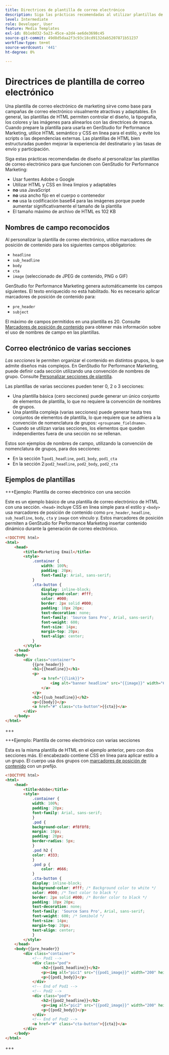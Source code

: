 ```yaml
---
title: Directrices de plantilla de correo electrónico
description: Siga las prácticas recomendadas al utilizar plantillas de correo electrónico con Adobe GenStudio for Performance Marketing.
level: Intermediate
role: Developer, User
feature: Media Templates
exl-id: 8b1e8d32-5a23-45ce-a2d4-ae6de3698c45
source-git-commit: 49d8d5daa2f3c93c18cd9132dab5207871b51237
workflow-type: tm+mt
source-wordcount: '441'
ht-degree: 0%

---
```


# Directrices de plantilla de correo electrónico

Una plantilla de correo electrónico de marketing sirve como base para campañas de correo electrónico visualmente atractivas y adaptables. En general, las plantillas de HTML permiten controlar el diseño, la tipografía, los colores y las imágenes para alinearlos con las directrices de marca. Cuando prepare la plantilla para usarla en GenStudio for Performance Marketing, utilice HTML semántico y CSS en línea para el estilo, y evite los scripts o las dependencias externas. Las plantillas de HTML bien estructuradas pueden mejorar la experiencia del destinatario y las tasas de envío y participación.

Siga estas prácticas recomendadas de diseño al personalizar las plantillas de correo electrónico para que funcionen con GenStudio for Performance Marketing:

- Usar fuentes Adobe o Google
- Utilizar HTML y CSS en línea limpios y adaptables
- **no** usa JavaScript
- **no** usa ancho fijo en el cuerpo o contenedor
- **no** usa la codificación base64 para las imágenes porque puede aumentar significativamente el tamaño de la plantilla
- El tamaño máximo de archivo de HTML es 102 KB

## Nombres de campo reconocidos

Al personalizar la plantilla de correo electrónico, utilice marcadores de posición de contenido para los siguientes campos obligatorios:

- `headline`
- `sub_headline`
- `body`
- `cta`
- `image` (seleccionado de JPEG de contenido, PNG o GIF)

GenStudio for Performance Marketing genera automáticamente los campos siguientes. El texto enriquecido no está habilitado. No es necesario aplicar marcadores de posición de contenido para:

- `pre_header`
- `subject`

El máximo de campos permitidos en una plantilla es 20. Consulte [Marcadores de posición de contenido](/help/user-guide/content/customize-template.md#content-placeholders) para obtener más información sobre el uso de nombres de campo en las plantillas.

## Correo electrónico de varias secciones

_Las secciones_ le permiten organizar el contenido en distintos grupos, lo que admite diseños más complejos. En GenStudio for Performance Marketing, puede definir cada sección utilizando una convención de nombres de grupo. Consulte [Personalizar secciones de plantilla](/help/user-guide/content/customize-template.md#sections-or-groups).

Las plantillas de varias secciones pueden tener 0, 2 o 3 secciones:

- Una plantilla básica (cero secciones) puede generar un único conjunto de elementos de plantilla, lo que no requiere la convención de nombres de grupos.
- Una plantilla compleja (varias secciones) puede generar hasta tres conjuntos de elementos de plantilla, lo que requiere que se adhiera a la convención de nomenclatura de grupos: `<groupname_fieldname>`.
- Cuando se utilizan varias secciones, los elementos que queden independientes fuera de una sección no se rellenan.

Estos son ejemplos de nombres de campo, utilizando la convención de nomenclatura de grupos, para dos secciones:

- En la sección 1:`pod1_headline`, `pod1_body`, `pod1_cta`
- En la sección 2:`pod2_headline`, `pod2_body`, `pod2_cta`

## Ejemplos de plantillas

+++Ejemplo: Plantilla de correo electrónico con una sección

Este es un ejemplo básico de una plantilla de correo electrónico de HTML con una sección. `<head>` incluye CSS en línea simple para el estilo y `<body>` usa marcadores de posición de contenido como `pre_header`, `headline`, `sub_headline`, `body`, `cta` y `image` con vínculo y. Estos marcadores de posición permiten a GenStudio for Performance Marketing insertar contenido dinámico durante la generación de correo electrónico.

```html
<!DOCTYPE html>
<html>
    <head>
        <title>Marketing Email</title>
        <style>
            .container {
                width: 100%;
                padding: 20px;
                font-family: Arial, sans-serif;
            }
            .cta-button {
                display: inline-block;
                background-color: #fff;
                color: #000;
                border: 2px solid #000;
                padding: 10px 20px;
                text-decoration: none;
                font-family: 'Source Sans Pro', Arial, sans-serif;
                font-weight: 600;
                font-size: 14px;
                margin-top: 20px;
                text-align: center;
            }
        </style>
    </head>
    <body>
        <div class="container">
            {{pre_header}}
            <h1>{{headline}}</h1>
            <p>
                <a href="{{link}}">
                    <img alt="banner headline" src="{{image}}" width="600" height="600">
                </a>
            </p>
            <h2>{{sub_headline}}</h2>
            <p>{{body}}</p>
            <a href="#" class="cta-button">{{cta}}</a>
        </div>
    </body>
</html>
```

+++

+++Ejemplo: Plantilla de correo electrónico con varias secciones

Esta es la misma plantilla de HTML en el ejemplo anterior, pero con dos secciones más. El encabezado contiene CSS en línea para aplicar estilo a un grupo. El cuerpo usa dos grupos con [marcadores de posición de contenido](#content-placeholders) con un prefijo.

```html
<!DOCTYPE html>
<html>
    <head>
        <title>Adobe</title>
        <style>
            .container {
            width: 100%;
            padding: 20px;
            font-family: Arial, sans-serif;
            }
            .pod {
            background-color: #f8f8f8;
            margin: 10px;
            padding: 20px;
            border-radius: 5px;
            }
            .pod h2 {
            color: #333;
            }
            .pod p {
                color: #666;
            }
            .cta-button {
            display: inline-block;
            background-color: #fff; /* Background color to white */
            color: #000; /* Text color to black */
            border: 2px solid #000; /* Border color to black */
            padding: 10px 20px;
            text-decoration: none;            
            font-family: 'Source Sans Pro', Arial, sans-serif;
            font-weight: 600; /* Semibold */
            font-size: 14px;
            margin-top: 20px;
            text-align: center;
            }
        </style>
    </head>
    <body>{{pre_header}}
        <div class="container">
            <!-- Pod1 -->
            <div class="pod">
                <h2>{{pod1_headline}}</h2>
                <p><img alt="pic1" src="{{pod1_image}}" width="200" height="200" border="0"></p>
                <p>{{pod1_body}}</p>
            </div>
            <!-- End of Pod1 -->
            <!-- Pod2 -->
            <div class="pod">
                <h2>{{pod2_headline}}</h2>
                <p><img alt="pic2" src="{{pod2_image}}" width="200" height="200" border="0"></p>
                <p>{{pod2_body}}</p>
            </div>
            <!-- End of Pod2 -->
            <a href="#" class="cta-button">{{cta}}</a>
        </div>
    </body>
</html>
```

+++
